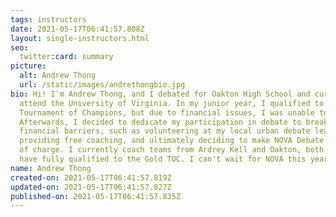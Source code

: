 ```yaml
---
tags: instructors
date: 2021-05-17T06:41:57.808Z
layout: single-instructors.html
seo:
  twitter:card: summary
picture:
  alt: Andrew Thong
  url: /static/images/andrethongbio.jpg
bio: Hi! I'm Andrew Thong, and I debated for Oakton High School and currently
  attend the University of Virginia. In my junior year, I qualified to the
  Tournament of Champions, but due to financial issues, I was unable to attend.
  Afterwards, I decided to dedicate my participation in debate to breaking down
  financial barriers, such as volunteering at my local urban debate league,
  providing free coaching, and ultimately deciding to make NOVA Debate Camp free
  of charge. I currently coach teams from Ardrey Kell and Oakton, both of which
  have fully qualified to the Gold TOC. I can't wait for NOVA this year!
name: Andrew Thong
created-on: 2021-05-17T06:41:57.819Z
updated-on: 2021-05-17T06:41:57.827Z
published-on: 2021-05-17T06:41:57.835Z
---
```

